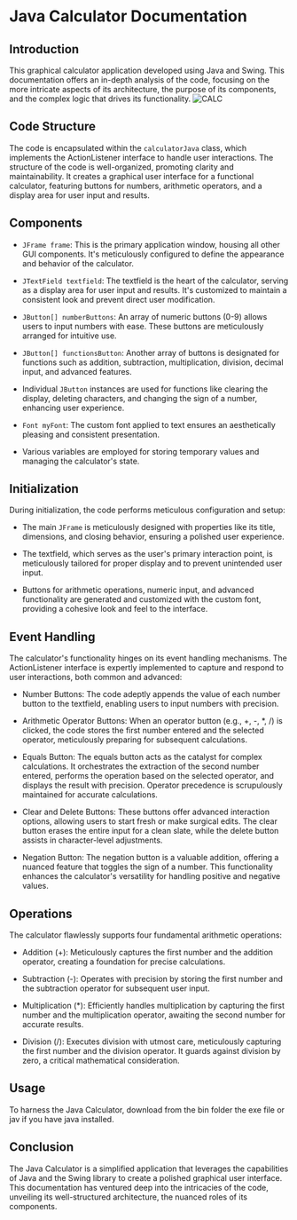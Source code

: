 # Java Calculator Documentation

## Introduction

This graphical calculator application developed using Java and Swing. This documentation offers an in-depth analysis of the code, focusing on the more intricate aspects of its architecture, the purpose of its components, and the complex logic that drives its functionality.
![CALC](https://github.com/mykhaylo-zhovkevych/Calculator/assets/148889468/9d85ac14-7cc1-4fa9-a976-3c5b9e24df2f)

## Code Structure

The code is encapsulated within the `calculatorJava` class, which implements the ActionListener interface to handle user interactions. The structure of the code is well-organized, promoting clarity and maintainability. It creates a graphical user interface for a functional calculator, featuring buttons for numbers, arithmetic operators, and a display area for user input and results.

## Components

- `JFrame frame`: This is the primary application window, housing all other GUI components. It's meticulously configured to define the appearance and behavior of the calculator.

- `JTextField textfield`: The textfield is the heart of the calculator, serving as a display area for user input and results. It's customized to maintain a consistent look and prevent direct user modification.

- `JButton[] numberButtons`: An array of numeric buttons (0-9) allows users to input numbers with ease. These buttons are meticulously arranged for intuitive use.

- `JButton[] functionsButton`: Another array of buttons is designated for functions such as addition, subtraction, multiplication, division, decimal input, and advanced features.

- Individual `JButton` instances are used for functions like clearing the display, deleting characters, and changing the sign of a number, enhancing user experience.

- `Font myFont`: The custom font applied to text ensures an aesthetically pleasing and consistent presentation.

- Various variables are employed for storing temporary values and managing the calculator's state.

## Initialization

During initialization, the code performs meticulous configuration and setup:

- The main `JFrame` is meticulously designed with properties like its title, dimensions, and closing behavior, ensuring a polished user experience.

- The textfield, which serves as the user's primary interaction point, is meticulously tailored for proper display and to prevent unintended user input.

- Buttons for arithmetic operations, numeric input, and advanced functionality are generated and customized with the custom font, providing a cohesive look and feel to the interface.

## Event Handling

The calculator's functionality hinges on its event handling mechanisms. The ActionListener interface is expertly implemented to capture and respond to user interactions, both common and advanced:

- Number Buttons: The code adeptly appends the value of each number button to the textfield, enabling users to input numbers with precision.

- Arithmetic Operator Buttons: When an operator button (e.g., +, -, *, /) is clicked, the code stores the first number entered and the selected operator, meticulously preparing for subsequent calculations.

- Equals Button: The equals button acts as the catalyst for complex calculations. It orchestrates the extraction of the second number entered, performs the operation based on the selected operator, and displays the result with precision. Operator precedence is scrupulously maintained for accurate calculations.

- Clear and Delete Buttons: These buttons offer advanced interaction options, allowing users to start fresh or make surgical edits. The clear button erases the entire input for a clean slate, while the delete button assists in character-level adjustments.

- Negation Button: The negation button is a valuable addition, offering a nuanced feature that toggles the sign of a number. This functionality enhances the calculator's versatility for handling positive and negative values.

## Operations

The calculator flawlessly supports four fundamental arithmetic operations:

- Addition (+): Meticulously captures the first number and the addition operator, creating a foundation for precise calculations.

- Subtraction (-): Operates with precision by storing the first number and the subtraction operator for subsequent user input.

- Multiplication (*): Efficiently handles multiplication by capturing the first number and the multiplication operator, awaiting the second number for accurate results.

- Division (/): Executes division with utmost care, meticulously capturing the first number and the division operator. It guards against division by zero, a critical mathematical consideration.

## Usage

To harness the Java Calculator, download from the bin folder the exe file or jav if you have java installed.

## Conclusion

The Java Calculator is a simplified application that leverages the capabilities of Java and the Swing library to create a polished graphical user interface. This documentation has ventured deep into the intricacies of the code, unveiling its well-structured architecture, the nuanced roles of its components.
